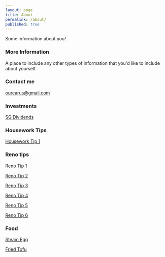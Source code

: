 ```yaml
---
layout: page
title: About
permalink: /about/
published: true
---
```


Some information about you!

### More Information

A place to include any other types of information that you'd like to include about yourself.

### Contact me

[ourcarus@gmail.com](mailto:ourcarus@gmail.com)

### Investments
<a href="http://dividends.sg" target="_blank">SG Dividends</a>

### Housework Tips
<a href="https://fb.watch/6mbqFwa3u0/" target="_blank">Housework Tip 1</a>

### Reno tips
<a href="https://fb.watch/76ZkGyyxE8/" target="_blank">Reno Tip 1</a>

<a href="https://fb.watch/7aoQQau3Ck/" target="_blank">Reno Tip 2</a>

<a href="https://fb.watch/7bbBoInkyk/" target="_blank">Reno Tip 3</a>

<a href="https://fb.watch/7bX30RfsXK/" target="_blank">Reno Tip 4</a>

<a href="https://fb.watch/7dDlUO_vQg/" target="_blank">Reno Tip 5</a>

<a href="https://fb.watch/7RC_E-hee5/" target="_blank">Reno Tip 6</a>




### Food
<a href="https://fb.watch/7DoV_XM3b3/" target="_blank">Steam Egg</a>

<a href="https://fb.watch/7Pbc86RF6c/" target="_blank">Fried Tofu</a>
